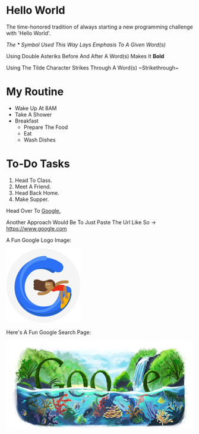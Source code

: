 # Hello World

The time-honored tradition of always starting a new programming challenge with 'Hello World'.

*The * Symbol Used This Way Lays Emphasis To A Given Word(s)*

Using Double Asteriks Before And After A Word(s) Makes It **Bold**

Using The Tilde Character Strikes Through A Word(s) ~Strikethrough~

# My Routine

* Wake Up At 8AM
* Take A Shower
* Breakfast
  * Prepare The Food
  * Eat
  * Wash Dishes
  
# To-Do Tasks

1. Head To Class.
1. Meet A Friend.
1. Head Back Home.
1. Make Supper.

Head Over To [Google.](http://www.google.com "Google")

Another Approach Would Be To Just Paste The Url Like So -> https://www.google.com

A Fun Google Logo Image:

![A Fun Google Logo](google-logo.png)

Here's A Fun Google Search Page:

<img src="google-searchpage.jpg" height="238" width="660" title="A Fun Looking Google Search Page"/>
